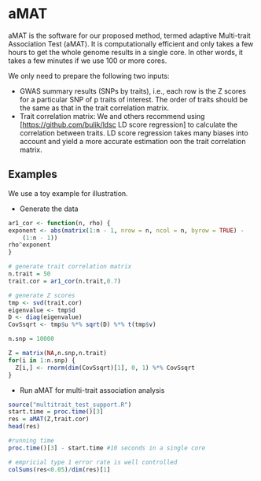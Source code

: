 # aMAT

aMAT is the software for our proposed method, termed adaptive Multi-trait Association Test (aMAT). It is computationally efficient and only takes a few hours to get the whole genome results in a single core. In other words, it takes a few minutes if we use 100 or more cores.

We only need to prepare the following two inputs:

* GWAS summary results (SNPs by traits), i.e., each row is the Z scores for a particular SNP of p traits of interest. The order of traits should be the same as that in the trait correlation matrix.
* Trait correlation matrix: We and others recommend using [https://github.com/bulik/ldsc LD score regression] to  calculate the correlation between traits. LD score regression takes many biases into account and yield a more accurate estimation oon the trait correlation matrix.



## Examples

We use a toy example for illustration.

* Generate the data

```R
ar1_cor <- function(n, rho) {
exponent <- abs(matrix(1:n - 1, nrow = n, ncol = n, byrow = TRUE) - 
    (1:n - 1))
rho^exponent
}

# generate trait correlation matrix
n.trait = 50
trait.cor = ar1_cor(n.trait,0.7)

# generate Z scores
tmp <- svd(trait.cor)
eigenvalue <- tmp$d
D <- diag(eigenvalue)
CovSsqrt <- tmp$u %*% sqrt(D) %*% t(tmp$v)

n.snp = 10000

Z = matrix(NA,n.snp,n.trait)
for(i in 1:n.snp) {
  Z[i,] <- rnorm(dim(CovSsqrt)[1], 0, 1) %*% CovSsqrt
}

```

* Run aMAT for multi-trait association analysis

```R
source("multitrait_test_support.R")
start.time = proc.time()[3]
res = aMAT(Z,trait.cor)
head(res)

#running time
proc.time()[3] - start.time #10 seconds in a single core

# empricial type 1 error rate is well controlled
colSums(res<0.05)/dim(res)[1]
```

